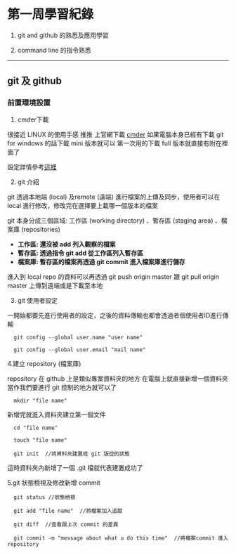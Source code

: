 # 第一周學習紀錄
1. git and github 的熟悉及應用學習

2. command line 的指令熟悉
***
## git 及 github 

### 前置環境設置

1. cmder下載

很接近 LINUX 的使用手感  推推  上官網下載  [cmder](https://cmder.net/) 如果電腦本身已經有下載 git for windows 的話下載 mini 版本就可以 第一次用的下載 full 版本就直接有附在裡面了

設定詳情參考[這裡](https://blog.miniasp.com/post/2015/09/27/Useful-tool-Cmder)

2. git 介紹

git 透過本地端 (local) 及remote (遠端) 進行檔案的上傳及同步，使用者可以在 local 進行修改，修改完在選擇要上載哪一個版本的檔案

git 本身分成三個區域: 工作區 (working directory) 、暫存區 (staging area) 、檔案庫 (repositories) 

* **工作區: 還沒被 add 列入觀察的檔案**
* **暫存區: 透過指令 git add 從工作區列入暫存區**
* **檔案庫: 暫存區的檔案再透過 git commit 進入檔案庫進行儲存**

進入到 local repo 的資料可以再透過  git push origin master 跟 git pull origin master 上傳到遠端或是下載至本地

3. git 使用者設定

一開始都要先進行使用者的設定，之後的資料傳輸也都會透過者個使用者ID進行傳輸

```
  git config --global user.name "user name"

  git config --global user.email "mail name"
```

4.建立 repository (檔案庫)

repository 在 github 上是類似專案資料夾的地方 在電腦上就直接新增一個資料夾當作我們要進行 git 控制的地方就可以了

```
  mkdir "file name"
```

新增完就進入資料夾建立第一個文件

```
  cd "file name"

  touch "file name"
  
  git init  //將資料夾建置成 git 版控的狀態
```

這時資料夾內新增了一個 .git 檔就代表建置成功了

5.git 狀態檢視及修改新增 commit 

```
  git status //狀態檢視
  
  git add "file name"  //將檔案加入追蹤
  
  git diff  //查看跟上次 commit 的差異
  
  git commit -m "message about what u do this time"  //將檔案commit 進入repository
```
